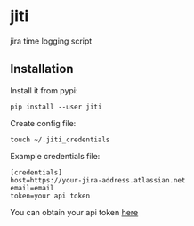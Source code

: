 # jiti
jira time logging script

## Installation
Install it from pypi:
```
pip install --user jiti
```


Create config file:
```
touch ~/.jiti_credentials
```

Example credentials file:
```
[credentials]
host=https://your-jira-address.atlassian.net
email=email
token=your api token
```

You can obtain your api token [here](https://id.atlassian.com/manage/api-tokens)
